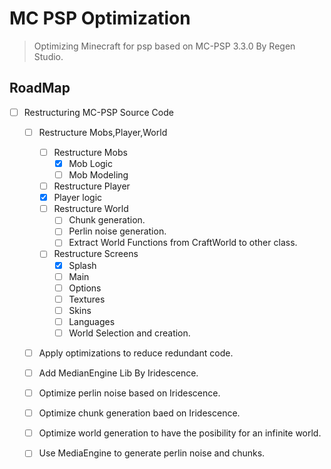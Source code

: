 # **MC PSP Optimization**
> Optimizing Minecraft for psp based on MC-PSP 3.3.0 By Regen Studio.
## RoadMap
 - [ ] Restructuring MC-PSP Source Code
   - [ ] Restructure Mobs,Player,World
      - [ ] Restructure Mobs
        - [X]  Mob Logic
        - [ ]  Mob Modeling
      - [ ]  Restructure Player
        - [X]  Player logic
      - [ ] Restructure World
        - [ ] Chunk generation.
        - [ ] Perlin noise generation.
        - [ ] Extract World Functions from CraftWorld to other class.
      - [ ] Restructure Screens
        - [X] Splash
        - [ ] Main
        - [ ] Options
        - [ ] Textures
        - [ ] Skins
        - [ ] Languages
        - [ ] World Selection and creation.
   - [ ] Apply optimizations to reduce redundant code.
   - [ ] Add MedianEngine Lib By Iridescence.
   - [ ] Optimize perlin noise based on Iridescence.
   - [ ] Optimize chunk generation baed on Iridescence.
   - [ ] Optimize world generation to have the posibility for an infinite world.
   - [ ] Use MediaEngine to generate perlin noise and chunks.
     
